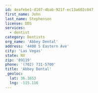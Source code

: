 ```yaml
---
id: 4eafebe1-d107-4bab-921f-ec13a602c047
first_name: John
last_name: Stephenson
license: DDS
services:
  - dentist
category: Dentists
org_name: 'Abbey Dental'
address: '4408 S Eastern Ave'
city: 'Las Vegas'
state: NV
zip: '89119'
phone: '(702) 731-5700'
title: 'Abbey Dental'
_geoloc:
  lat: 36.1653
  lng: -115.116
---
```

